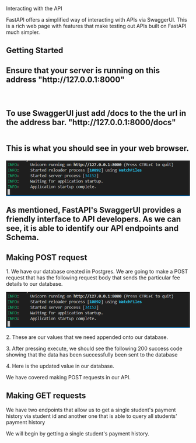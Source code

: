 Interacting with the API
<p> FastAPI offers a simplified way of interacting with APIs via SwaggerUI. This is a rich web page with features that make testing out APIs built on FastAPI much simpler.<p>

<h2> Getting Started <h2>
<p> Ensure that your server is running on this address "http://127.0.0.1:8000"</p>
<br>
<p> To use SwaggerUI just add /docs to the the url in the address bar. "http://127.0.0.1:8000/docs"</p>
<br>
This is what you should see in your web browser.


![image](https://github.com/ian-mboya/family-bank-api-project/blob/main/assets/API%20server%20Boot%20Success.png?raw=true)

As mentioned, FastAPI's SwaggerUI provides a friendly interface to API developers. As we can see, it is able to identify our API endpoints and Schema. 

<h2>Making POST request</h2>
<p>1. We have our database created in Postgres. We are going to make a POST request that has the following request body that sends the particular fee details to our database.</p>


![image](https://github.com/ian-mboya/family-bank-api-project/blob/main/assets/API%20server%20Boot%20Success.png?raw=true)

<p>2. These are our values that we need appended onto our database.</p>


<p>3. After pressing execute, we should see the following 200 success code showing that the data has been successfully been sent to the database </p>


<p>4. Here is the updated value in our database.


We have covered making POST requests in our API.


<h2> Making GET requests </h2>
<p>We have two endpoints that allow us to get a single student's payment history via student id and another one that is able to query all students' payment history</p>

<p> We will begin by getting a single student's payment history.</p>







